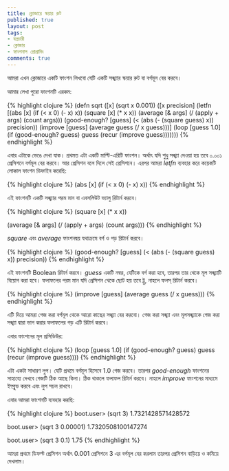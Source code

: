 ```yaml
---
title: ক্লোজারে স্কয়ার রুট
published: true
layout: post
tags:
- যন্ত্রচারী
- ক্লোজার
- ফাংশনাল প্রোগ্রামিং
comments: true
---
```

আমরা এখন ক্লোজারে একটি ফাংশন লিখবো যেটি একটি সঙ্খ্যার স্কয়ার রুট বা বর্গমূল বের করবে।

আমার লেখা পুরো ফাংশনটি এরকম:

{% highlight clojure %}
(defn sqrt
([x] (sqrt x 0.001))
([x precision]
  (letfn [(abs [x]
           (if (< x 0)
            (- x)
            x))
          (square [x]
           (* x x))
          (average [& args]
           (/ (apply + args) (count args)))
          (good-enough? [guess]
           (< (abs (- (square guess) x)) precision))
          (improve [guess]
           (average guess (/ x guess)))]
   (loop [guess 1.0]
    (if (good-enough? guess)
     guess
     (recur (improve guess)))))))
{% endhighlight %}

এবার এটাকে ভেঙে দেখা যাক। প্রথমত এটা একটি মাল্টি-এরিটি ফাংশন। অর্থাৎ যদি শুধু সঙ্খ্যা দেওয়া হয় তবে ০.০০১ প্রেসিশনে বর্গমূল বের করবে। আর প্রেসিশন বলে দিলে সেই প্রেসিশনে। এরপর আমরা _letfn_ ব্যবহার করে কয়েকটি লোকাল ফাংশন ডিফাইন করেছি:

{% highlight clojure %}
(abs [x]
  (if (< x 0)
    (- x)
    x))
{% endhighlight %}

এই ফাংশনটি একটি সঙ্খ্যার পরম মান বা এবসলিউট ভ্যালু রিটার্ন করবে।

{% highlight clojure %}
(square [x]
  (* x x))

(average [& args]
  (/ (apply + args) (count args)))
{% endhighlight %}

_square_ এবং _average_ ফাংশনদ্বয় যথাক্রমে বর্গ ও গড় রিটার্ন করবে।

{% highlight clojure %}
(good-enough? [guess]
  (< (abs (- (square guess) x))
     precision))
{% endhighlight %}

এই ফাংশনটি Boolean রিটার্ন করবে। _guess_ একটি নম্বর, যেটিকে বর্গ করা হবে, তারপর তার থেকে মূল সঙ্খ্যাটি বিয়োগ করা হবে। ফলাফলের পরম মান যদি প্রেসিশন থেকে ছোট হয় তবে ট্রু, নাহলে ফলস্ রিটার্ন করবে।

{% highlight clojure %}
(improve [guess]
  (average guess (/ x guess)))
{% endhighlight %}

এটি দিয়ে আমরা গেজ করা বর্গমূল থেকে আরো কাছের সঙ্খ্যা বের করবো। গেজ করা সঙ্খ্যা এবং মূলসঙ্খ্যাকে গেজ করা সঙ্খ্যা দ্বারা ভাগ করার ফলাফলের গড় এটি রিটার্ন করবে।

এবার ফাংশনের মূল প্রসিডিউর:

{% highlight clojure %}
(loop [guess 1.0]
  (if (good-enough? guess)
    guess
    (recur (improve guess))))
{% endhighlight %}

এটা একটা সাধারণ লুপ। যেটি প্রথমে বর্গমূল হিসেবে 1.0 গেজ করবে। তারপর _good-enough_ ফাংশনের সাহায্যে দেখবে গেজটি ঠিক আছে কিনা। ঠিক থাকলে ফলাফল রিটার্ন করবে। নাহলে _improve_ ফাংশনের মাধ্যমে ইম্প্রুভ করবে এবং লুপ সচল রাখবে।

এবার আমরা ফাংশনটি ব্যবহার করছি:

{% highlight clojure %}
boot.user> (sqrt 3)
1.7321428571428572

boot.user> (sqrt 3 0.00001)
1.7320508100147274

boot.user> (sqrt 3 0.1)
1.75
{% endhighlight %}

আমরা প্রথমে ডিফল্ট প্রেসিশন অর্থাৎ 0.001 প্রেসিশনে 3 এর বর্গমূল বের করলাম তারপর প্রেসিশন বাড়িয়ে ও কমিয়ে দেখলাম। 